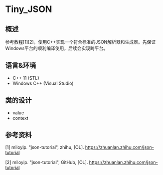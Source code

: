 # Tiny_JSON
## 概述
参考教程[1][2]，使用C++实现一个符合标准的JSON解析器和生成器。先保证Windows平台的顺利编译使用，后续会实现跨平台。  

## 语言&环境
+ C++ 11 (STL)
+ Windows C++ (Visual Studio)

## 类的设计
+ value
+ context
## 参考资料
[1] miloyip. "json-tutorial", zhihu, [OL]. https://zhuanlan.zhihu.com/json-tutorial  

[2] miloyip. "json-tutorial", GitHub, [OL]. https://zhuanlan.zhihu.com/json-tutorial
